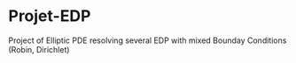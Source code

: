 # Projet-EDP

Project of Elliptic PDE resolving several EDP with mixed Bounday Conditions (Robin, Dirichlet)
